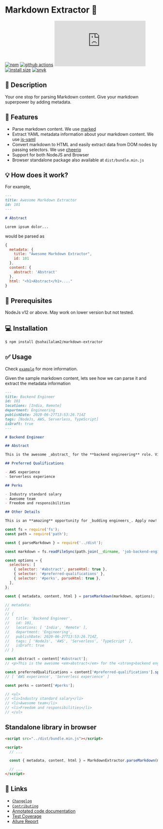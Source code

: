 # Markdown Extractor 🔣

[![npm](https://badgen.net/npm/v/@sohailalam2/markdown-extractor?icon=npm)](https://www.npmjs.com/package/@sohailalam2/markdown-extractor)
[![github actions](https://github.com/sohailalam2/markdown-extractor/workflows/Build%20&%20Test/badge.svg?branch=master)](https://github.com/sohailalam2/markdown-extractor/actions)
[![gzip size](https://badgen.net/badgesize/gzip/https://cdn.jsdelivr.net/npm/@sohailalam2/markdown-extractor/dist/bundle.min.js)](https://cdn.jsdelivr.net/npm/@sohailalam2/markdown-extractor/dist/bundle.min.js)
[![install size](https://badgen.net/packagephobia/install/@sohailalam2/markdown-extractor?icon=packagephobia)](https://packagephobia.now.sh/result?p=@sohailalam2/markdown-extractor)
[![snyk](https://snyk.io/test/npm/@sohailalam2/markdown-extractor/badge.svg)](https://snyk.io/test/npm/@sohailalam2/markdown-extractor)

## 📝 Description

Your one stop for parsing Markdown content. Give your markdown superpower by adding metadata.

## 🔧 Features

- Parse markdown content. We use [marked](https://github.com/markedjs/marked)
- Extract YAML metadata information about your markdown content. We use [js-yaml](https://github.com/nodeca/js-yaml)
- Convert markdown to HTML and easily extract data from DOM nodes by passing selectors. We use [cheerio](https://github.com/cheeriojs/cheerio)
- Support for both NodeJS and Browser
- Browser standalone package also available at `dist/bundle.min.js`

## 💡 How does it work?

For example,

```md
---
title: Awesome Markdown Extractor
id: 101
---

# Abstract

Lorem ipsum dolor...
```

would be parsed as

```js
{
  metadata: {
    title: "Awesome Markdown Extractor",
    id: 101
  },
  content: {
    abstract: 'Abstract'
  },
  html: "<h1>Abstract</h1>...."
}
```

## 📝 Prerequisites

NodeJs v12 or above. May work on lower version but not tested.

## 💻 Installation

```bash
$ npm install @sohailalam2/markdown-extractor
```

## ✅ Usage

Check [`example`](./example) for more information.

Given the sample markdown content, lets see how we can parse it and extract the metadata information

```md
---
title: Backend Engineer
id: 101
locations: [India, Remote]
department: Engineering
publishDate: 2020-06-27T13:53:26.714Z
tags: [NodeJs, AWS, Serverless, TypeScript]
isDraft: true
---

# Backend Engineer

## Abstract

This is the awesome _abstract_ for the **backend engineering** role. Visit https://github.com to checkout our brand and some amazing content.

## Preferred Qualifications

- AWS experience
- Serverless experience

## Perks

- Industry standard salary
- Awesome team
- Freedom and responsibilities

## Other Details

This is an **amazing** opportunity for _budding engineers_. Apply now!!
```

```js
const fs = require('fs');
const path = require('path');

const { parseMarkdown } = require('../dist');

const markdown = fs.readFileSync(path.join(__dirname, 'job-backend-engineer.md'), 'utf8');

const options = {
  selectors: [
    { selector: '#abstract', parseHtml: true },
    { selector: '#preferred-qualifications' },
    { selector: '#perks', parseHtml: true },
  ],
};

const { metadata, content, html } = parseMarkdown(markdown, options);

// metadata:
//
// {
//   title: 'Backend Engineer',
//   id: 101,
//   locations: [ 'India', 'Remote' ],
//   department: 'Engineering',
//   publishDate: 2020-06-27T13:53:26.714Z,
//   tags: [ 'NodeJs', 'AWS', 'Serverless', 'TypeScript' ],
//   isDraft: true
// }

const abstract = content['#abstract'];
// <p>This is the awesome <em>abstract</em> for the <strong>backend engineering</strong> role. Visit <a href="https://github.com">https://github.com</a> to checkout our brand and some amazing content.</p>

const preferredQualifications = content['#preferred-qualifications'].split('\n');
// [ 'AWS experience', 'Serverless experience' ]

const perks = content['#perks'];

// <ul>
// <li>Industry standard salary</li>
// <li>Awesome team</li>
// <li>Freedom and responsibilities</li>
// </ul>
```

## Standalone library in browser

```html
<script src="../dist/bundle.min.js"></script>

<script>
  // ...

  const { metadata, content, html } = MarkdownExtractor.parseMarkdown(markdown, options);

  // ...
</script>
```

## 📌 Links

- [`Changelog`](./CHANGELOG.md)
- [`Contributing`](./CONTRIBUTING.md)
- [Annotated code documentation](https://sohailalam2.github.io/markdown-extractor/)
- [Test Coverage](https://sohailalam2.github.io/markdown-extractor/tests/coverage/lcov-report)
- [Allure Report](https://sohailalam2.github.io/markdown-extractor/tests/report)

